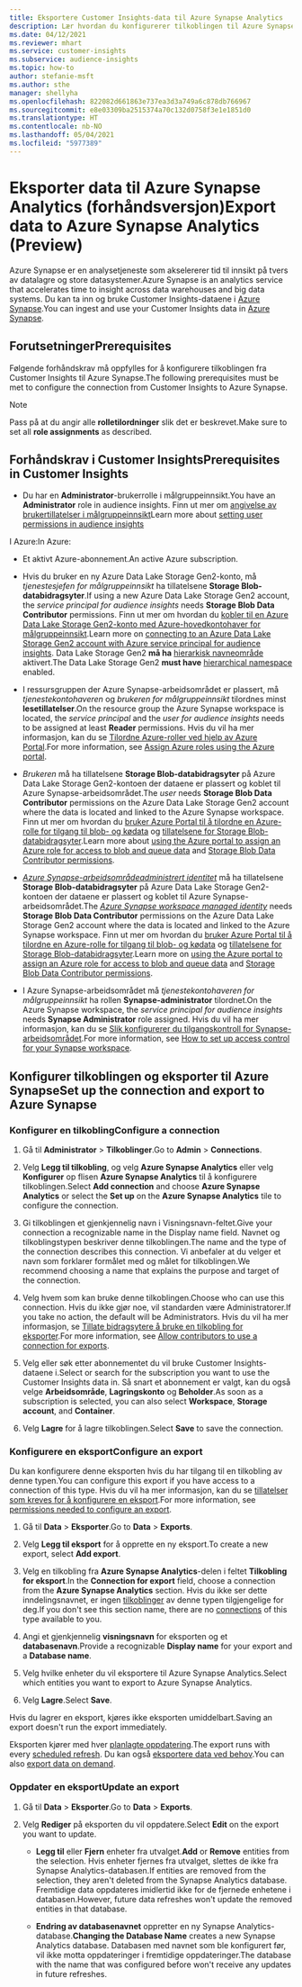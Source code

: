 ```yaml
---
title: Eksportere Customer Insights-data til Azure Synapse Analytics
description: Lær hvordan du konfigurerer tilkoblingen til Azure Synapse Analytics.
ms.date: 04/12/2021
ms.reviewer: mhart
ms.service: customer-insights
ms.subservice: audience-insights
ms.topic: how-to
author: stefanie-msft
ms.author: sthe
manager: shellyha
ms.openlocfilehash: 822082d661863e737ea3d3a749a6c878db766967
ms.sourcegitcommit: e8e03309ba2515374a70c132d0758f3e1e1851d0
ms.translationtype: HT
ms.contentlocale: nb-NO
ms.lasthandoff: 05/04/2021
ms.locfileid: "5977389"
---
```

# <a name="export-data-to-azure-synapse-analytics-preview"></a><span data-ttu-id="9f03e-103">Eksporter data til Azure Synapse Analytics (forhåndsversjon)</span><span class="sxs-lookup"><span data-stu-id="9f03e-103">Export data to Azure Synapse Analytics (Preview)</span></span>

<span data-ttu-id="9f03e-104">Azure Synapse er en analysetjeneste som akselererer tid til innsikt på tvers av datalagre og store datasystemer.</span><span class="sxs-lookup"><span data-stu-id="9f03e-104">Azure Synapse is an analytics service that accelerates time to insight across data warehouses and big data systems.</span></span> <span data-ttu-id="9f03e-105">Du kan ta inn og bruke Customer Insights-dataene i [Azure Synapse](/azure/synapse-analytics/overview-what-is).</span><span class="sxs-lookup"><span data-stu-id="9f03e-105">You can ingest and use your Customer Insights data in [Azure Synapse](/azure/synapse-analytics/overview-what-is).</span></span>

## <a name="prerequisites"></a><span data-ttu-id="9f03e-106">Forutsetninger</span><span class="sxs-lookup"><span data-stu-id="9f03e-106">Prerequisites</span></span>

<span data-ttu-id="9f03e-107">Følgende forhåndskrav må oppfylles for å konfigurere tilkoblingen fra Customer Insights til Azure Synapse.</span><span class="sxs-lookup"><span data-stu-id="9f03e-107">The following prerequisites must be met to configure the connection from Customer Insights to Azure Synapse.</span></span>

> [!NOTE]
> <span data-ttu-id="9f03e-108">Pass på at du angir alle **rolletilordninger** slik det er beskrevet.</span><span class="sxs-lookup"><span data-stu-id="9f03e-108">Make sure to set all **role assignments** as described.</span></span>  

## <a name="prerequisites-in-customer-insights"></a><span data-ttu-id="9f03e-109">Forhåndskrav i Customer Insights</span><span class="sxs-lookup"><span data-stu-id="9f03e-109">Prerequisites in Customer Insights</span></span>

* <span data-ttu-id="9f03e-110">Du har en **Administrator**-brukerrolle i målgruppeinnsikt.</span><span class="sxs-lookup"><span data-stu-id="9f03e-110">You have an **Administrator** role in audience insights.</span></span> <span data-ttu-id="9f03e-111">Finn ut mer om [angivelse av brukertillatelser i målgruppeinnsikt](permissions.md#assign-roles-and-permissions)</span><span class="sxs-lookup"><span data-stu-id="9f03e-111">Learn more about [setting user permissions in audience insights](permissions.md#assign-roles-and-permissions)</span></span>

<span data-ttu-id="9f03e-112">I Azure:</span><span class="sxs-lookup"><span data-stu-id="9f03e-112">In Azure:</span></span> 

- <span data-ttu-id="9f03e-113">Et aktivt Azure-abonnement.</span><span class="sxs-lookup"><span data-stu-id="9f03e-113">An active Azure subscription.</span></span>

- <span data-ttu-id="9f03e-114">Hvis du bruker en ny Azure Data Lake Storage Gen2-konto, må *tjenestesjefen for målgruppeinnsikt* ha tillatelsene **Storage Blob-databidragsyter**.</span><span class="sxs-lookup"><span data-stu-id="9f03e-114">If using a new Azure Data Lake Storage Gen2 account, the *service principal for audience insights* needs **Storage Blob Data Contributor** permissions.</span></span> <span data-ttu-id="9f03e-115">Finn ut mer om hvordan du [kobler til en Azure Data Lake Storage Gen2-konto med Azure-hovedkontohaver for målgruppeinnsikt](connect-service-principal.md).</span><span class="sxs-lookup"><span data-stu-id="9f03e-115">Learn more on [connecting to an Azure Data Lake Storage Gen2 account with Azure service principal for audience insights](connect-service-principal.md).</span></span> <span data-ttu-id="9f03e-116">Data Lake Storage Gen2 **må ha** [hierarkisk navneområde](/azure/storage/blobs/data-lake-storage-namespace) aktivert.</span><span class="sxs-lookup"><span data-stu-id="9f03e-116">The Data Lake Storage Gen2 **must have** [hierarchical namespace](/azure/storage/blobs/data-lake-storage-namespace) enabled.</span></span>

- <span data-ttu-id="9f03e-117">I ressursgruppen der Azure Synapse-arbeidsområdet er plassert, må *tjenestekontohaveren* og *brukeren for målgruppeinnsikt* tilordnes minst **lesetillatelser**.</span><span class="sxs-lookup"><span data-stu-id="9f03e-117">On the resource group the Azure Synapse workspace is located, the *service principal* and the *user for audience insights* needs to be assigned at least **Reader** permissions.</span></span> <span data-ttu-id="9f03e-118">Hvis du vil ha mer informasjon, kan du se [Tilordne Azure-roller ved hjelp av Azure Portal](/azure/role-based-access-control/role-assignments-portal).</span><span class="sxs-lookup"><span data-stu-id="9f03e-118">For more information, see [Assign Azure roles using the Azure portal](/azure/role-based-access-control/role-assignments-portal).</span></span>

- <span data-ttu-id="9f03e-119">*Brukeren* må ha tillatelsene **Storage Blob-databidragsyter** på Azure Data Lake Storage Gen2-kontoen der dataene er plassert og koblet til Azure Synapse-arbeidsområdet.</span><span class="sxs-lookup"><span data-stu-id="9f03e-119">The *user* needs **Storage Blob Data Contributor** permissions on the Azure Data Lake Storage Gen2 account where the data is located and linked to the Azure Synapse workspace.</span></span> <span data-ttu-id="9f03e-120">Finn ut mer om hvordan du [bruker Azure Portal til å tilordne en Azure-rolle for tilgang til blob- og kødata](/azure/storage/common/storage-auth-aad-rbac-portal) og [tillatelsene for Storage Blob-databidragsyter](/azure/role-based-access-control/built-in-roles#storage-blob-data-contributor).</span><span class="sxs-lookup"><span data-stu-id="9f03e-120">Learn more about [using the Azure portal to assign an Azure role for access to blob and queue data](/azure/storage/common/storage-auth-aad-rbac-portal) and [Storage Blob Data Contributor permissions](/azure/role-based-access-control/built-in-roles#storage-blob-data-contributor).</span></span>

- <span data-ttu-id="9f03e-121">*[Azure Synapse-arbeidsområdeadministrert identitet](/azure/synapse-analytics/security/synapse-workspace-managed-identity)* må ha tillatelsene **Storage Blob-databidragsyter** på Azure Data Lake Storage Gen2-kontoen der dataene er plassert og koblet til Azure Synapse-arbeidsområdet.</span><span class="sxs-lookup"><span data-stu-id="9f03e-121">The *[Azure Synapse workspace managed identity](/azure/synapse-analytics/security/synapse-workspace-managed-identity)* needs **Storage Blob Data Contributor** permissions on the Azure Data Lake Storage Gen2 account where the data is located and linked to the Azure Synapse workspace.</span></span> <span data-ttu-id="9f03e-122">Finn ut mer om hvordan du [bruker Azure Portal til å tilordne en Azure-rolle for tilgang til blob- og kødata](/azure/storage/common/storage-auth-aad-rbac-portal) og [tillatelsene for Storage Blob-databidragsyter](/azure/role-based-access-control/built-in-roles#storage-blob-data-contributor).</span><span class="sxs-lookup"><span data-stu-id="9f03e-122">Learn more on [using the Azure portal to assign an Azure role for access to blob and queue data](/azure/storage/common/storage-auth-aad-rbac-portal) and [Storage Blob Data Contributor permissions](/azure/role-based-access-control/built-in-roles#storage-blob-data-contributor).</span></span>

- <span data-ttu-id="9f03e-123">I Azure Synapse-arbeidsområdet må *tjenestekontohaveren for målgruppeinnsikt* ha rollen **Synapse-administrator** tilordnet.</span><span class="sxs-lookup"><span data-stu-id="9f03e-123">On the Azure Synapse workspace, the *service principal for audience insights* needs **Synapse Administrator** role assigned.</span></span> <span data-ttu-id="9f03e-124">Hvis du vil ha mer informasjon, kan du se [Slik konfigurerer du tilgangskontroll for Synapse-arbeidsområdet](/azure/synapse-analytics/security/how-to-set-up-access-control).</span><span class="sxs-lookup"><span data-stu-id="9f03e-124">For more information, see [How to set up access control for your Synapse workspace](/azure/synapse-analytics/security/how-to-set-up-access-control).</span></span>

## <a name="set-up-the-connection-and-export-to-azure-synapse"></a><span data-ttu-id="9f03e-125">Konfigurer tilkoblingen og eksporter til Azure Synapse</span><span class="sxs-lookup"><span data-stu-id="9f03e-125">Set up the connection and export to Azure Synapse</span></span>

### <a name="configure-a-connection"></a><span data-ttu-id="9f03e-126">Konfigurer en tilkobling</span><span class="sxs-lookup"><span data-stu-id="9f03e-126">Configure a connection</span></span>

1. <span data-ttu-id="9f03e-127">Gå til **Administrator** > **Tilkoblinger**.</span><span class="sxs-lookup"><span data-stu-id="9f03e-127">Go to **Admin** > **Connections**.</span></span>

1. <span data-ttu-id="9f03e-128">Velg **Legg til tilkobling**, og velg **Azure Synapse Analytics** eller velg **Konfigurer** op flisen **Azure Synapse Analytics** til å konfigurere tilkoblingen.</span><span class="sxs-lookup"><span data-stu-id="9f03e-128">Select **Add connection** and choose **Azure Synapse Analytics** or select the **Set up** on the **Azure Synapse Analytics** tile to configure the connection.</span></span>

1. <span data-ttu-id="9f03e-129">Gi tilkoblingen et gjenkjennelig navn i Visningsnavn-feltet.</span><span class="sxs-lookup"><span data-stu-id="9f03e-129">Give your connection a recognizable name in the Display name field.</span></span> <span data-ttu-id="9f03e-130">Navnet og tilkoblingstypen beskriver denne tilkoblingen.</span><span class="sxs-lookup"><span data-stu-id="9f03e-130">The name and the type of the connection describes this connection.</span></span> <span data-ttu-id="9f03e-131">Vi anbefaler at du velger et navn som forklarer formålet med og målet for tilkoblingen.</span><span class="sxs-lookup"><span data-stu-id="9f03e-131">We recommend choosing a name that explains the purpose and target of the connection.</span></span>

1. <span data-ttu-id="9f03e-132">Velg hvem som kan bruke denne tilkoblingen.</span><span class="sxs-lookup"><span data-stu-id="9f03e-132">Choose who can use this connection.</span></span> <span data-ttu-id="9f03e-133">Hvis du ikke gjør noe, vil standarden være Administratorer.</span><span class="sxs-lookup"><span data-stu-id="9f03e-133">If you take no action, the default will be Administrators.</span></span> <span data-ttu-id="9f03e-134">Hvis du vil ha mer informasjon, se [Tillate bidragsytere å bruke en tilkobling for eksporter](connections.md#allow-contributors-to-use-a-connection-for-exports).</span><span class="sxs-lookup"><span data-stu-id="9f03e-134">For more information, see [Allow contributors to use a connection for exports](connections.md#allow-contributors-to-use-a-connection-for-exports).</span></span>

1. <span data-ttu-id="9f03e-135">Velg eller søk etter abonnementet du vil bruke Customer Insights-dataene i.</span><span class="sxs-lookup"><span data-stu-id="9f03e-135">Select or search for the subscription you want to use the Customer Insights data in.</span></span> <span data-ttu-id="9f03e-136">Så snart et abonnement er valgt, kan du også velge **Arbeidsområde**, **Lagringskonto** og **Beholder**.</span><span class="sxs-lookup"><span data-stu-id="9f03e-136">As soon as a subscription is selected, you can also select **Workspace**, **Storage account**, and **Container**.</span></span>

1. <span data-ttu-id="9f03e-137">Velg **Lagre** for å lagre tilkoblingen.</span><span class="sxs-lookup"><span data-stu-id="9f03e-137">Select **Save** to save the connection.</span></span>

### <a name="configure-an-export"></a><span data-ttu-id="9f03e-138">Konfigurere en eksport</span><span class="sxs-lookup"><span data-stu-id="9f03e-138">Configure an export</span></span>

<span data-ttu-id="9f03e-139">Du kan konfigurere denne eksporten hvis du har tilgang til en tilkobling av denne typen.</span><span class="sxs-lookup"><span data-stu-id="9f03e-139">You can configure this export if you have access to a connection of this type.</span></span> <span data-ttu-id="9f03e-140">Hvis du vil ha mer informasjon, kan du se [tillatelser som kreves for å konfigurere en eksport](export-destinations.md#set-up-a-new-export).</span><span class="sxs-lookup"><span data-stu-id="9f03e-140">For more information, see [permissions needed to configure an export](export-destinations.md#set-up-a-new-export).</span></span>

1. <span data-ttu-id="9f03e-141">Gå til **Data** > **Eksporter**.</span><span class="sxs-lookup"><span data-stu-id="9f03e-141">Go to **Data** > **Exports**.</span></span>

1. <span data-ttu-id="9f03e-142">Velg **Legg til eksport** for å opprette en ny eksport.</span><span class="sxs-lookup"><span data-stu-id="9f03e-142">To create a new export, select **Add export**.</span></span>

1. <span data-ttu-id="9f03e-143">Velg en tilkobling fra **Azure Synapse Analytics**-delen i feltet **Tilkobling for eksport**.</span><span class="sxs-lookup"><span data-stu-id="9f03e-143">In the **Connection for export** field, choose a connection from the **Azure Synapse Analytics** section.</span></span> <span data-ttu-id="9f03e-144">Hvis du ikke ser dette inndelingsnavnet, er ingen [tilkoblinger](connections.md) av denne typen tilgjengelige for deg.</span><span class="sxs-lookup"><span data-stu-id="9f03e-144">If you don't see this section name, there are no [connections](connections.md) of this type available to you.</span></span>

1. <span data-ttu-id="9f03e-145">Angi et gjenkjennelig **visningsnavn** for eksporten og et **databasenavn**.</span><span class="sxs-lookup"><span data-stu-id="9f03e-145">Provide a recognizable **Display name** for your export and a **Database name**.</span></span>

1. <span data-ttu-id="9f03e-146">Velg hvilke enheter du vil eksportere til Azure Synapse Analytics.</span><span class="sxs-lookup"><span data-stu-id="9f03e-146">Select which entities you want to export to Azure Synapse Analytics.</span></span>

1. <span data-ttu-id="9f03e-147">Velg **Lagre**.</span><span class="sxs-lookup"><span data-stu-id="9f03e-147">Select **Save**.</span></span>

<span data-ttu-id="9f03e-148">Hvis du lagrer en eksport, kjøres ikke eksporten umiddelbart.</span><span class="sxs-lookup"><span data-stu-id="9f03e-148">Saving an export doesn't run the export immediately.</span></span>

<span data-ttu-id="9f03e-149">Eksporten kjører med hver [planlagte oppdatering](system.md#schedule-tab).</span><span class="sxs-lookup"><span data-stu-id="9f03e-149">The export runs with every [scheduled refresh](system.md#schedule-tab).</span></span> <span data-ttu-id="9f03e-150">Du kan også [eksportere data ved behov](export-destinations.md#run-exports-on-demand).</span><span class="sxs-lookup"><span data-stu-id="9f03e-150">You can also [export data on demand](export-destinations.md#run-exports-on-demand).</span></span>

### <a name="update-an-export"></a><span data-ttu-id="9f03e-151">Oppdater en eksport</span><span class="sxs-lookup"><span data-stu-id="9f03e-151">Update an export</span></span>

1. <span data-ttu-id="9f03e-152">Gå til **Data** > **Eksporter**.</span><span class="sxs-lookup"><span data-stu-id="9f03e-152">Go to **Data** > **Exports**.</span></span>

1. <span data-ttu-id="9f03e-153">Velg **Rediger** på eksporten du vil oppdatere.</span><span class="sxs-lookup"><span data-stu-id="9f03e-153">Select **Edit** on the export you want to update.</span></span>

   - <span data-ttu-id="9f03e-154">**Legg til** eller **Fjern** enheter fra utvalget.</span><span class="sxs-lookup"><span data-stu-id="9f03e-154">**Add** or **Remove** entities from the selection.</span></span> <span data-ttu-id="9f03e-155">Hvis enheter fjernes fra utvalget, slettes de ikke fra Synapse Analytics-databasen.</span><span class="sxs-lookup"><span data-stu-id="9f03e-155">If entities are removed from the selection, they aren't deleted from the Synapse Analytics database.</span></span> <span data-ttu-id="9f03e-156">Fremtidige data oppdateres imidlertid ikke for de fjernede enhetene i databasen.</span><span class="sxs-lookup"><span data-stu-id="9f03e-156">However, future data refreshes won't update the removed entities in that database.</span></span>

   - <span data-ttu-id="9f03e-157">**Endring av databasenavnet** oppretter en ny Synapse Analytics-database.</span><span class="sxs-lookup"><span data-stu-id="9f03e-157">**Changing the Database Name** creates a new Synapse Analytics database.</span></span> <span data-ttu-id="9f03e-158">Databasen med navnet som ble konfigurert før, vil ikke motta oppdateringer i fremtidige oppdateringer.</span><span class="sxs-lookup"><span data-stu-id="9f03e-158">The database with the name that was configured before won't receive any updates in future refreshes.</span></span>

